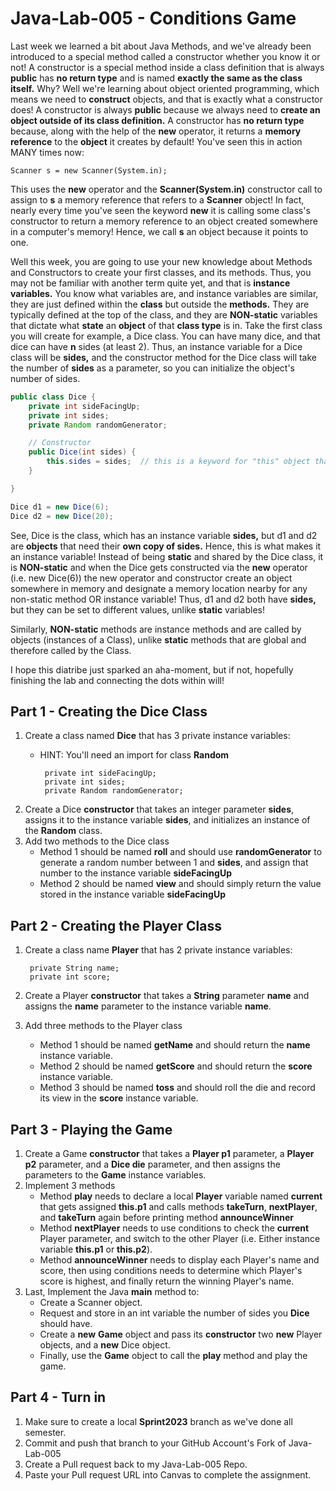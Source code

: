 # Java-Lab-005 - Conditions Game

Last week we learned a bit about Java Methods, and we've already been introduced to a special method called a constructor whether you know it or not! A constructor is a special method inside a class definition that is always **public** has **no return type** and is named **exactly the same as the class itself.** Why? Well we're learning about object oriented programming, which means we need to **construct** objects, and that is exactly what a constructor does! A constructor is always **public** because we always need to **create an object outside of its class definition.** A constructor has **no return type** because, along with the help of the **new** operator, it returns a **memory reference** to the **object** it creates by default! You've seen this in action MANY times now:

```
Scanner s = new Scanner(System.in);
```

This uses the **new** operator and the **Scanner(System.in)** constructor call to assign to **s** a memory reference that refers to a **Scanner** object! In fact, nearly every time you've seen the keyword **new** it is calling some class's constructor to return a memory reference to an object created somewhere in a computer's memory! Hence, we call **s** an object because it points to one.

Well this week, you are going to use your new knowledge about Methods and Constructors to create your first classes, and its methods. Thus, you may not be familiar with another term quite yet, and that is **instance variables.** You know what variables are, and instance variables are similar, they are just defined within the **class** but outside the **methods.** They are typically defined at the top of the class, and they are **NON-static** variables that dictate what **state** an **object** of that **class type** is in. Take the first class you will create for example, a Dice class. You can have many dice, and that dice can have **n** sides (at least 2). Thus, an instance variable for a Dice class will be **sides,** and the constructor method for the Dice class will take the number of **sides** as a parameter, so you can initialize the object's number of sides.

```java
public class Dice {
    private int sideFacingUp;
    private int sides;
    private Random randomGenerator;

    // Constructor
    public Dice(int sides) {
        this.sides = sides;  // this is a keyword for "this" object that's being created.
    }

}

Dice d1 = new Dice(6);
Dice d2 = new Dice(20);
```

See, Dice is the class, which has an instance variable **sides,** but d1 and d2 are **objects** that need their **own copy of sides.** Hence, this is what makes it an instance variable! Instead of being **static** and shared by the Dice class, it is **NON-static** and when the Dice gets constructed via the **new** operator (i.e. new Dice(6)) the new operator and constructor create an object somewhere in memory and designate a memory location nearby for any non-static method OR instance variable! Thus, d1 and d2 both have **sides,** but they can be set to different values, unlike **static** variables!

Similarly, **NON-static** methods are instance methods and are called by objects (instances of a Class), unlike **static** methods that are global and therefore called by the Class.

I hope this diatribe just sparked an aha-moment, but if not, hopefully finishing the lab and connecting the dots within will!


## Part 1 - Creating the Dice Class
1. Create a class named **Dice** that has 3 private instance variables:
    * HINT: You'll need an import for class **Random**

           private int sideFacingUp;
           private int sides;
           private Random randomGenerator;
2. Create a Dice **constructor** that takes an integer parameter **sides**, assigns it to the instance variable **sides**, and initializes an instance of the **Random** class.
3. Add two methods to the Dice class
    * Method 1 should be named **roll** and should use **randomGenerator** to generate a random number between 1 and **sides**, and assign that number to the instance variable **sideFacingUp**
    * Method 2 should be named **view** and should simply return the value stored in the instance variable **sideFacingUp**

## Part 2 - Creating the Player Class
1. Create a class name **Player** that has 2 private instance variables:

        private String name;
        private int score;
2. Create a Player **constructor** that takes a **String** parameter **name** and assigns the **name** parameter to the instance variable **name**.
3. Add three methods to the Player class
    * Method 1 should be named **getName** and should return the **name** instance variable.
    * Method 2 should be named **getScore** and should return the **score** instance variable.
    * Method 3 should be named **toss** and should roll the die and record its view in the **score** instance variable.

## Part 3 - Playing the Game
1. Create a Game **constructor** that takes a **Player p1** parameter, a **Player p2** parameter, and a **Dice die** parameter, and then assigns the parameters to the **Game** instance variables.
2. Implement 3 methods
    * Method **play** needs to declare a local **Player** variable named **current** that gets assigned **this.p1** and calls methods **takeTurn**, **nextPlayer**, and **takeTurn** again before printing method **announceWinner**
    * Method **nextPlayer** needs to use conditions to check the **current** Player parameter, and switch to the other Player (i.e. Either instance variable **this.p1** or **this.p2**).
    * Method **announceWinner** needs to display each Player's name and score, then using conditions needs to determine which Player's score is highest, and finally return the winning Player's name.
3. Last, Implement the Java **main** method to:
    * Create a Scanner object.
    * Request and store in an int variable the number of sides you **Dice** should have.
    * Create a **new** **Game** object and pass its **constructor** two **new** Player objects, and a **new** Dice object.
    * Finally, use the **Game** object to call the **play** method and play the game.

## Part 4 - Turn in
1. Make sure to create a local **Sprint2023** branch as we've done all semester.
2. Commit and push that branch to your GitHub Account's Fork of Java-Lab-005
3. Create a Pull request back to my Java-Lab-005 Repo.
4. Paste your Pull request URL into Canvas to complete the assignment.
